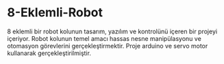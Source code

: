 # 8-Eklemli-Robot
8 eklemli bir robot kolunun tasarım, yazılım ve kontrolünü içeren bir projeyi içeriyor. Robot kolunun temel amacı hassas nesne manipülasyonu ve otomasyon görevlerini gerçekleştirmektir. Proje arduino ve servo motor kullanarak gerçekleştirilmiştir.
